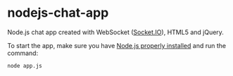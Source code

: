 # nodejs-chat-app

Node.js chat app created with WebSocket ([Socket.IO](https://socket.io/)), HTML5 and jQuery.

To start the app, make sure you have [Node.js properly installed](https://nodejs.org/en/download/) and run the command:

    node app.js